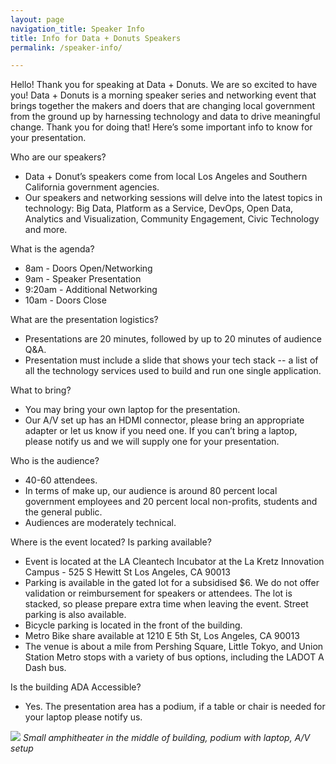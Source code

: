 ```yaml
---
layout: page
navigation_title: Speaker Info
title: Info for Data + Donuts Speakers
permalink: /speaker-info/

---
```


Hello! Thank you for speaking at Data + Donuts. We are so excited to have you! Data + Donuts is a morning speaker series and networking event that brings together the makers and doers that are changing local government from the ground up by harnessing technology and data to drive meaningful change. Thank you for doing that! Here’s some important info to know for your presentation.

Who are our speakers?
+ Data + Donut’s speakers come from local Los Angeles and Southern California government agencies. 
+ Our speakers and networking sessions will delve into the latest topics in technology: Big Data, Platform as a Service, DevOps, Open Data, Analytics and Visualization, Community Engagement, Civic Technology and more.

What is the agenda?
+ 8am - Doors Open/Networking
+ 9am - Speaker Presentation
+ 9:20am - Additional Networking
+ 10am - Doors Close

What are the presentation logistics? 
+ Presentations are 20 minutes, followed by up to 20 minutes of audience Q&A.
+ Presentation must include a slide that shows your tech stack -- a list of all the technology services used to build and run one single application.

What to bring?
+ You may bring your own laptop for the presentation. 
+ Our A/V set up has an HDMI connector, please bring an appropriate adapter or let us know if you need one.
If you can’t bring a laptop, please notify us and we will supply one for your presentation. 

Who is the audience? 
+ 40-60 attendees.
+ In terms of make up, our audience is around 80 percent local government employees and 20 percent local non-profits, students and the general public.
+ Audiences are moderately technical.

Where is the event located? Is parking available? 
+ Event is located at the LA Cleantech Incubator at the La Kretz Innovation Campus - 525 S Hewitt St Los Angeles, CA 90013
+ Parking is available in the gated lot for a subsidised $6. We do not offer validation or reimbursement for speakers or attendees. The lot is stacked, so please prepare extra time when leaving the event. Street parking is also available. 
+ Bicycle parking is located in the front of the building.
+ Metro Bike share available at 1210 E 5th St, Los Angeles, CA 90013
+ The venue is about a mile from Pershing Square, Little Tokyo, and Union Station Metro stops with a variety of bus options, including the LADOT A Dash bus.

Is the building ADA Accessible?
+ Yes. The presentation area has a podium, if a table or chair is needed for your laptop please notify us. 

<img src="{{site.baseurl}}/images/laci-speaker-venue.JPG">
<caption><em>Small amphitheater in the middle of building, podium with laptop, A/V setup</em></caption>



